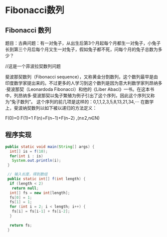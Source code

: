 # Fibonacci数列
## Fibonacci 数列
题目：古典问题：有一对兔子，从出生后第3个月起每个月都生一对兔子，小兔子长到第三个月后每个月又生一对兔子，假如兔子都不死，问每个月的兔子总数为多少？ 
  
//这是一个菲波拉契数列问题

斐波那契数列（Fibonacci sequence），又称黄金分割数列，这个数列最早是由印度数学家提出来的。不过更多的人学习到这个数列是因为意大利数学家列昂纳多·斐波那契（Leonardoda Fibonacci）和他的《Liber Abaci》一书。在这本书中，列昂纳多·斐波那契以兔子繁殖为例子引出了这个序列，因此这个序列又称为“兔子数列”。 
这个序列的前几项是这样的：0,1,1,2,3,5,8,13,21,34,⋯ 
在数学上，斐波纳契数列以如下被以递归的方法定义： 

F(0)=0
F(1)=1
F(n)=F(n−1)+F(n−2) ,(n≥2,n∈N)

## 程序实现
``` java
public static void main(String[] args) {
  int[] is = f(10);
  for(int i : is)
   System.out.println(i);
 }

 // 输入长度，得到数组
 public static int[] f(int length) {
  if (length < 2)
   return null;
  int[] fs = new int[length];
  fs[0] = 1;
  fs[1] = 1;
  for (int i = 2; i < length; i++) {
   fs[i] = fs[i-1] + fs[i-2];
  }
  
  return fs;
 }
```
